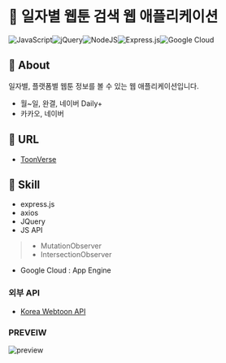 # 👀 일자별 웹툰 검색 웹 애플리케이션

![JavaScript](https://img.shields.io/badge/javascript-%23323330.svg?style=for-the-badge&logo=javascript&logoColor=%23F7DF1E)![jQuery](https://img.shields.io/badge/jquery-%230769AD.svg?style=for-the-badge&logo=jquery&logoColor=white)![NodeJS](https://img.shields.io/badge/node.js-6DA55F?style=for-the-badge&logo=node.js&logoColor=white)![Express.js](https://img.shields.io/badge/express.js-%23404d59.svg?style=for-the-badge&logo=express&logoColor=%2361DAFB)![Google Cloud](https://img.shields.io/badge/GoogleCloud-%234285F4.svg?style=for-the-badge&logo=google-cloud&logoColor=white)

## 👀 About
일자별, 플랫폼별 웹툰 정보를 볼 수 있는 웹 애플리케이션입니다.
- 월~일, 완결, 네이버 Daily+
- 카카오, 네이버

## 🔗 URL
- [ToonVerse](https://toonverse-384308.du.r.appspot.com/)

## 📌 Skill
- express.js
- axios
- JQuery
- JS API
> - MutationObserver
> - IntersectionObserver

- Google Cloud : App Engine

### 외부 API
- [Korea Webtoon API](https://github.com/HyeokjaeLee/korea-webtoon-api)


### PREVEIW
![preview](https://user-images.githubusercontent.com/93576045/229733483-d91d5a93-56cd-4274-9bbf-48ca2ff223ca.png)
